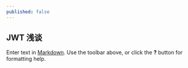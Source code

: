 ```yaml
---
published: false
---
```

## JWT 浅谈

Enter text in [Markdown](http://daringfireball.net/projects/markdown/). Use the toolbar above, or click the **?** button for formatting help.

